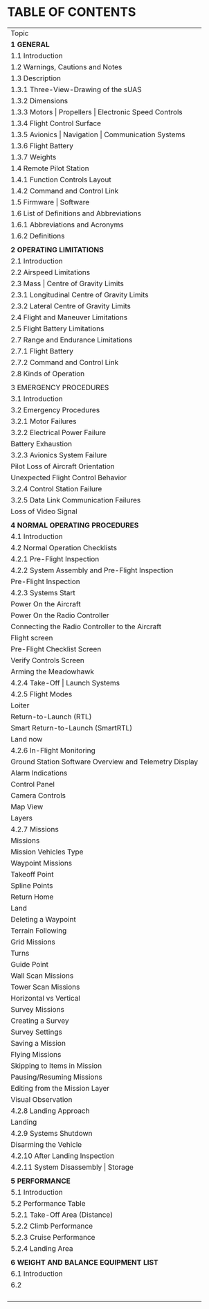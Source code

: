 # TABLE OF CONTENTS

|                                                                 |
| --------------------------------------------------------------- |
| Topic                                                           |
| **1 GENERAL**                                                   |
| 1.1 Introduction                                                |
| 1.2 Warnings, Cautions and Notes                                |
| 1.3 Description                                                 |
| 1.3.1 Three-View-Drawing of the sUAS                            |
| 1.3.2 Dimensions                                                |
| 1.3.3 Motors \| Propellers \| Electronic Speed Controls         |
| 1.3.4 Flight Control Surface                                    |
| 1.3.5 Avionics \| Navigation \| Communication Systems           |
| 1.3.6 Flight Battery                                            |
| 1.3.7 Weights                                                   |
| 1.4 Remote Pilot Station                                        |
| 1.4.1 Function Controls Layout                                  |
| 1.4.2 Command and Control Link                                  |
| 1.5 Firmware \| Software                                        |
| 1.6 List of Definitions and Abbreviations                       |
| 1.6.1 Abbreviations and Acronyms                                |
| 1.6.2 Definitions                                               |
|                                                                 |
| **2 OPERATING LIMITATIONS**                                     |
| 2.1 Introduction                                                |
| 2.2 Airspeed Limitations                                        |
| 2.3 Mass \| Centre of Gravity Limits                            |
| 2.3.1 Longitudinal Centre of Gravity Limits                     |
| 2.3.2 Lateral Centre of Gravity Limits                          |
| 2.4 Flight and Maneuver Limitations                             |
| 2.5 Flight Battery Limitations                                  |
| 2.7 Range and Endurance Limitations                             |
| 2.7.1 Flight Battery                                            |
| 2.7.2 Command and Control Link                                  |
| 2.8 Kinds of Operation                                          |
|                                                                 |
| 3 EMERGENCY PROCEDURES                                          |
| 3.1 Introduction                                                |
| 3.2 Emergency Procedures                                        |
| 3.2.1 Motor Failures                                            |
| 3.2.2 Electrical Power Failure                                  |
|          Battery Exhaustion                                     |
| 3.2.3 Avionics System Failure                                   |
|          Pilot Loss of Aircraft Orientation                     |
|          Unexpected Flight Control Behavior                     |
| 3.2.4 Control Station Failure                                   |
| 3.2.5 Data Link Communication Failures                          |
|          Loss of Video Signal                                   |
|                                                                 |
| **4 NORMAL OPERATING PROCEDURES**                               |
| 4.1 Introduction                                                |
| 4.2 Normal Operation Checklists                                 |
| 4.2.1 Pre-Flight Inspection                                     |
| 4.2.2 System Assembly and Pre-Flight Inspection                 |
|           Pre-Flight Inspection                                 |
| 4.2.3 Systems Start                                             |
|           Power On the Aircraft                                 |
|           Power On the Radio Controller                         |
|           Connecting the Radio Controller to the Aircraft       |
|           Flight screen                                         |
|           Pre-Flight Checklist Screen                           |
|           Verify Controls Screen                                |
|           Arming the Meadowhawk                                 |
| 4.2.4 Take-Off \| Launch Systems                                |
| 4.2.5 Flight Modes                                              |
|           Loiter                                                |
|           Return-to-Launch (RTL)                                |
|           Smart Return-to-Launch (SmartRTL)                     |
|           Land now                                              |
| 4.2.6 In-Flight Monitoring                                      |
|          Ground Station Software Overview and Telemetry Display |
|          Alarm Indications                                      |
|          Control Panel                                          |
|          Camera Controls                                        |
|         Map View                                                |
|         Layers                                                  |
| 4.2.7 Missions                                                  |
|          Missions                                               |
|          Mission Vehicles Type                                  |
|          Waypoint Missions                                      |
|          Takeoff Point                                          |
|          Spline Points                                          |
|           Return Home                                           |
|          Land                                                   |
|          Deleting a Waypoint                                    |
|          Terrain Following                                      |
|          Grid Missions                                          |
|                    Turns                                        |
|                    Guide Point                                  |
|          Wall Scan Missions                                     |
|          Tower Scan Missions                                    |
|                     Horizontal vs Vertical                      |
|          Survey Missions                                        |
|                     Creating a Survey                           |
|                     Survey Settings                             |
|          Saving a Mission                                       |
|          Flying Missions                                        |
|                     Skipping to Items in Mission                |
|                     Pausing/Resuming Missions                   |
|                     Editing from the Mission Layer              |
|          Visual Observation                                     |
| 4.2.8 Landing Approach                                          |
|          Landing                                                |
| 4.2.9 Systems Shutdown                                          |
|          Disarming the Vehicle                                  |
| 4.2.10 After Landing Inspection                                 |
| 4.2.11 System Disassembly \| Storage                            |
|                                                                 |
| **5 PERFORMANCE**                                               |
| 5.1 Introduction                                                |
| 5.2 Performance Table                                           |
| 5.2.1 Take-Off Area (Distance)                                  |
| 5.2.2 Climb Performance                                         |
| 5.2.3 Cruise Performance                                        |
| 5.2.4 Landing Area                                              |
|                                                                 |
| **6 WEIGHT AND BALANCE EQUIPMENT LIST**                         |
| 6.1 Introduction                                                |
| 6.2                                                             |
|                                                                 |
|                                                                 |
|                                                                 |
|                                                                 |

